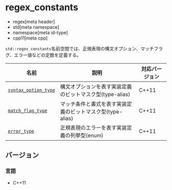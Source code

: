 # regex_constants
* regex[meta header]
* std[meta namespace]
* namespace[meta id-type]
* cpp11[meta cpp]

`std::regex_constants`名前空間では、正規表現の構文オプション、マッチフラグ、エラー値などの定数を定義する。

| 名前 | 説明 | 対応バージョン |
|------|------|----------------|
| [`syntax_option_type`](regex_constants/syntax_option_type.md) | 構文オプションを表す実装定義のビットマスク型(type-alias) | C++11 |
| [`match_flag_type`](regex_constants/match_flag_type.md) | マッチ条件と書式を表す実装定義のビットマスク型(type-alias) | C++11 |
| [`error_type`](regex_constants/error_type.md) | 正規表現のエラーを表す実装定義の列挙型(enum) | C++11 |


## バージョン
### 言語
- C++11

